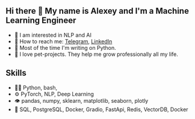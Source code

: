 ## Hi there 👋 My name is Alexey and I'm a Machine Learning Engineer

- 🐍 I am interested in NLP and AI
- 💬 How to reach me: [Telegram](https://t.me/aleksei_lsemenov), [LinkedIn](https://www.linkedin.com/in/alexey-semenovv/)
- 🤖 Most of the time I'm writing on Python.
- 🚀 I love pet-projects. They help me grow professionally all my life.

## Skills

- 👨‍💻 Python, bash,
- ⚙️ PyTorch, NLP, Deep Learning
- 👁️ pandas, numpy, sklearn, matplotlib, seaborn, plotly
- 💽  SQL, PostgreSQL, Docker, Gradio, FastApi, Redis, VectorDB, Docker
